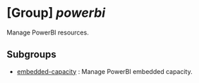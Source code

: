 # [Group] _powerbi_

Manage PowerBI resources.

## Subgroups

- [embedded-capacity](/Commands/powerbi/embedded-capacity/readme.md)
: Manage PowerBI embedded capacity.
